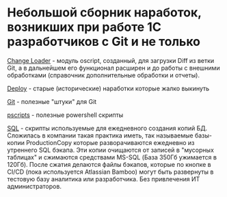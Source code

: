 # Небольшой сборник наработок, возникших при работе 1С разработчиков с Git и не только

[Change Loader](/ChangeLoader/readme.md) - модуль oscript, созданный, для загрузки Diff из ветки Git, а в дальнейшем его функционал расширен и  до работы с внешними обработками (справочник дополнительные обработки и отчеты).

[Deploy](deploy/readme.md) - старые (исторические) наработки которые жалко выкинуть

[Git](git/readme.md) - полезные "штуки" для Git

[pscripts](pscripts/readme.md) - полезные powershell скрипты

[SQL](/sql/) - скрипты используемые для ежедневного создания копий БД. Сложилась в компании такая практика иметь, так называемые базы-копии ProductionCopy которые разворачиваются ежедневно из утреннего SQL бэкапа. Эти копии очищаются от записей в "мусорных таблицах" и сжимаются средствами MS-SQL (База 350Гб ужимается в 120Гб). После сжатия делаются файлы бэкапов, которые по кнопке в CI/CD (пока используется Atlassian Bamboo) могут быть развернуты в тестовую базу аналитика или разработчика. Без привлечения ИТ администраторов.

